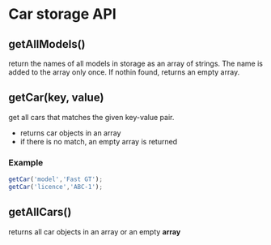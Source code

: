 # Car storage API

## **getAllModels()**

return the names of all models in storage as an array of strings.
The name is added to the array only once. If nothin found, returns an empty array.

## **getCar(key, value)**
get all cars that matches the given key-value pair.
-   returns car objects in an array
-   if there is no match, an empty array is returned

### Example
```js
getCar('model','Fast GT');
getCar('licence','ABC-1');
```

## **getAllCars()**
returns all car objects in an array or an empty **array**